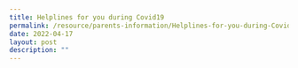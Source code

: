 ```yaml
---
title: Helplines for you during Covid19
permalink: /resource/parents-information/Helplines-for-you-during-Covid19
date: 2022-04-17
layout: post
description: ""
---
```

